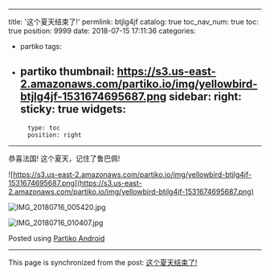 
---
title: '这个夏天结束了!'
permlink: btjlg4jf
catalog: true
toc_nav_num: true
toc: true
position: 9999
date: 2018-07-15 17:11:36
categories:
- partiko
tags:
- partiko
thumbnail: https://s3.us-east-2.amazonaws.com/partiko.io/img/yellowbird-btjlg4jf-1531674695687.png
sidebar:
    right:
        sticky: true
widgets:
    -
        type: toc
        position: right
---


恭喜法国!
这个夏天，记住了鲁巴佩!

![https://s3.us-east-2.amazonaws.com/partiko.io/img/yellowbird-btjlg4jf-1531674695687.png](https://s3.us-east-2.amazonaws.com/partiko.io/img/yellowbird-btjlg4jf-1531674695687.png)

![IMG_20180716_005420.jpg](https://cdn.steemitimages.com/DQmQvhLvUsJpAgqqZQyKBi58Wts2AhTGfbuDKiy6irhcgBV/IMG_20180716_005420.jpg)

![IMG_20180716_010407.jpg](https://cdn.steemitimages.com/DQmcXx485JoLRxTrprRq6efV1nrsd2koAMGAsx9GJXnSVMU/IMG_20180716_010407.jpg)

Posted using [Partiko Android](https://play.google.com/store/apps/details?id=io.partiko.android)

- - -

This page is synchronized from the post: [这个夏天结束了!](https://steemit.com/@yellowbird/btjlg4jf)
